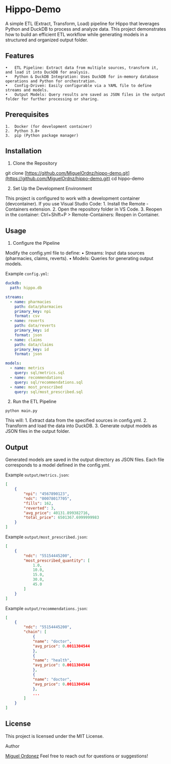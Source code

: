 # Hippo-Demo

A simple ETL (Extract, Transform, Load) pipeline for Hippo that leverages Python and DuckDB to process and analyze data. This project demonstrates how to build an efficient ETL workflow while generating models in a structured and organized output folder.

## Features
	•	ETL Pipeline: Extract data from multiple sources, transform it, and load it into DuckDB for analysis.
	•	Python & DuckDB Integration: Uses DuckDB for in-memory database operations and Python for orchestration.
	•	Config-Driven: Easily configurable via a YAML file to define streams and models.
	•	Output Models: Query results are saved as JSON files in the output folder for further processing or sharing.

## Prerequisites
	1.	Docker (for development container)
	2.	Python 3.8+
	3.	pip (Python package manager)

## Installation

1. Clone the Repository

git clone [https://github.com/MiguelOrdnz/hippo-demo.git](https://github.com/MiguelOrdnz/hippo-demo.git)
cd hippo-demo

2. Set Up the Development Environment

This project is configured to work with a development container (devcontainer). If you use Visual Studio Code:
	1.	Install the Remote - Containers extension.
	2.	Open the repository folder in VS Code.
	3.	Reopen in the container: Ctrl+Shift+P > Remote-Containers: Reopen in Container.

## Usage

1. Configure the Pipeline

Modify the config.yml file to define:
	•	Streams: Input data sources (pharmacies, claims, reverts).
	•	Models: Queries for generating output models.

Example `config.yml`:

```yaml
duckdb:
  path: hippo.db

streams:
  - name: pharmacies
    path: data/pharmacies
    primary_key: npi
    format: csv
  - name: reverts
    path: data/reverts
    primary_key: id
    format: json
  - name: claims
    path: data/claims
    primary_key: id
    format: json

models:
  - name: metrics
    query: sql/metrics.sql
  - name: recommendations
    query: sql/recommendations.sql
  - name: most_prescribed
    query: sql/most_prescribed.sql
```

2. Run the ETL Pipeline

```
python main.py
```

This will:
	1.	Extract data from the specified sources in config.yml.
	2.	Transform and load the data into DuckDB.
	3.	Generate output models as JSON files in the output folder.

##  Output

Generated models are saved in the output directory as JSON files. Each file corresponds to a model defined in the config.yml.

Example `output/metrics.json`:

```json
[
    {
        "npi": "4567890123",
        "ndc": "00078017705",
        "fills": 162,
        "reverted": 3,
        "avg_price": 40131.899382716,
        "total_price": 6501367.6999999983
    }
]
```

Example `output/most_prescribed.json`:

```json
[
    {
        "ndc": "55154445200",
        "most_prescribed_quantity": [
            1.0,
            10.0,
            15.0,
            30.0,
            45.0
        ]
    }
]
```

Example `output/recommendations.json`:

```json
[
    {
        "ndc": "55154445200",
        "chain": [
            {
            "name": "doctor",
            "avg_price": 0.0011304544
            },
            {
            "name": "health",
            "avg_price": 0.0011304544
            },
            {
            "name": "doctor",
            "avg_price": 0.0011304544
            },
            ...
        ]
    }
]
```

## License

This project is licensed under the MIT License.

Author

[Miguel Ordonez](miguel.ordonez.rosales@gmail.com)
Feel free to reach out for questions or suggestions!
